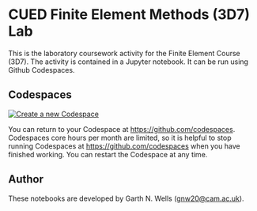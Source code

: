 # CUED Finite Element Methods (3D7) Lab

This is the laboratory coursework activity for the Finite Element Course
(3D7). The activity is contained in a Jupyter notebook. It can be run
using Github Codespaces.


## Codespaces

[![Create a new Codespace](https://github.com/codespaces/badge.svg)](https://github.com/codespaces/new?hide_repo_select=true&ref=main&repo=595727051)

You can return to your Codespace at https://github.com/codespaces.
Codespaces core hours per month are limited, so it is helpful to stop
running Codespaces at https://github.com/codespaces when you have
finished working. You can restart the Codespace at any time.


## Author

These notebooks are developed by Garth N. Wells (<gnw20@cam.ac.uk>).
